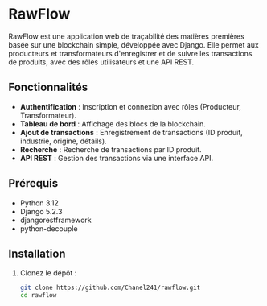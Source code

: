 # RawFlow

RawFlow est une application web de traçabilité des matières premières basée sur une blockchain simple, développée avec Django. Elle permet aux producteurs et transformateurs d'enregistrer et de suivre les transactions de produits, avec des rôles utilisateurs et une API REST.

## Fonctionnalités
- **Authentification** : Inscription et connexion avec rôles (Producteur, Transformateur).
- **Tableau de bord** : Affichage des blocs de la blockchain.
- **Ajout de transactions** : Enregistrement de transactions (ID produit, industrie, origine, détails).
- **Recherche** : Recherche de transactions par ID produit.
- **API REST** : Gestion des transactions via une interface API.

## Prérequis
- Python 3.12
- Django 5.2.3
- djangorestframework
- python-decouple

## Installation
1. Clonez le dépôt :
   ```bash
   git clone https://github.com/Chanel241/rawflow.git
   cd rawflow